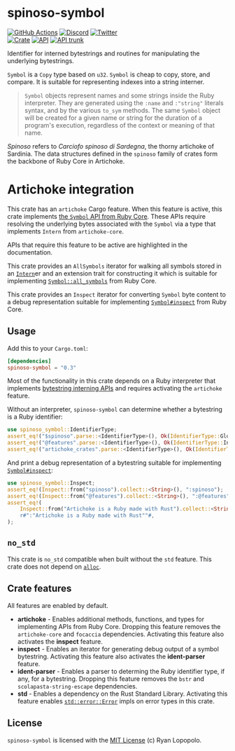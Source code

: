 # spinoso-symbol

[![GitHub Actions](https://github.com/artichoke/artichoke/workflows/CI/badge.svg)](https://github.com/artichoke/artichoke/actions)
[![Discord](https://img.shields.io/discord/607683947496734760)](https://discord.gg/QCe2tp2)
[![Twitter](https://img.shields.io/twitter/follow/artichokeruby?label=Follow&style=social)](https://twitter.com/artichokeruby)
<br>
[![Crate](https://img.shields.io/crates/v/spinoso-symbol.svg)](https://crates.io/crates/spinoso-symbol)
[![API](https://docs.rs/spinoso-symbol/badge.svg)](https://docs.rs/spinoso-symbol)
[![API trunk](https://img.shields.io/badge/docs-trunk-blue.svg)](https://artichoke.github.io/artichoke/spinoso_symbol/)

Identifier for interned bytestrings and routines for manipulating the underlying
bytestrings.

`Symbol` is a `Copy` type based on `u32`. `Symbol` is cheap to copy, store, and
compare. It is suitable for representing indexes into a string interner.

> `Symbol` objects represent names and some strings inside the Ruby interpreter.
> They are generated using the `:name` and `:"string"` literals syntax, and by
> the various `to_sym` methods. The same `Symbol` object will be created for a
> given name or string for the duration of a program's execution, regardless of
> the context or meaning of that name.

_Spinoso_ refers to _Carciofo spinoso di Sardegna_, the thorny artichoke of
Sardinia. The data structures defined in the `spinoso` family of crates form the
backbone of Ruby Core in Artichoke.

# Artichoke integration

This crate has an `artichoke` Cargo feature. When this feature is active, this
crate implements [the `Symbol` API from Ruby Core]. These APIs require resolving
the underlying bytes associated with the `Symbol` via a type that implements
`Intern` from `artichoke-core`.

APIs that require this feature to be active are highlighted in the
documentation.

This crate provides an `AllSymbols` iterator for walking all symbols stored in
an [`Intern`]er and an extension trait for constructing it which is suitable for
implementing [`Symbol::all_symbols`] from Ruby Core.

This crate provides an `Inspect` iterator for converting `Symbol` byte content
to a debug representation suitable for implementing [`Symbol#inspect`] from Ruby
Core.

## Usage

Add this to your `Cargo.toml`:

```toml
[dependencies]
spinoso-symbol = "0.3"
```

Most of the functionality in this crate depends on a Ruby interpreter that
implements [bytestring interning APIs] and requires activating the `artichoke`
feature.

Without an interpreter, `spinoso-symbol` can determine whether a bytestring is a
Ruby identifier:

```rust
use spinoso_symbol::IdentifierType;
assert_eq!("$spinoso".parse::<IdentifierType>(), Ok(IdentifierType::Global));
assert_eq!("@features".parse::<IdentifierType>(), Ok(IdentifierType::Instance));
assert_eq!("artichoke_crates".parse::<IdentifierType>(), Ok(IdentifierType::Local));
```

And print a debug representation of a bytestring suitable for implementing
[`Symbol#inspect`]:

```rust
use spinoso_symbol::Inspect;
assert_eq!(Inspect::from("spinoso").collect::<String>(), ":spinoso");
assert_eq!(Inspect::from("@features").collect::<String>(), ":@features");
assert_eq!(
    Inspect::from("Artichoke is a Ruby made with Rust").collect::<String>(),
    r#":"Artichoke is a Ruby made with Rust""#,
);
```

## `no_std`

This crate is `no_std` compatible when built without the `std` feature. This
crate does not depend on [`alloc`].

## Crate features

All features are enabled by default.

- **artichoke** - Enables additional methods, functions, and types for
  implementing APIs from Ruby Core. Dropping this feature removes the
  `artichoke-core` and `focaccia` dependencies. Activating this feature also
  activates the **inspect** feature.
- **inspect** - Enables an iterator for generating debug output of a symbol
  bytestring. Activating this feature also activates the **ident-parser**
  feature.
- **ident-parser** - Enables a parser to determing the Ruby identifier type, if
  any, for a bytestring. Dropping this feature removes the `bstr` and
  `scolapasta-string-escape` dependencies.
- **std** - Enables a dependency on the Rust Standard Library. Activating this
  feature enables [`std::error::Error`] impls on error types in this crate.

## License

`spinoso-symbol` is licensed with the [MIT License](../LICENSE) (c) Ryan
Lopopolo.

[the `symbol` api from ruby core]: https://ruby-doc.org/core-2.6.3/Symbol.html
[`intern`]:
  https://artichoke.github.io/artichoke/artichoke_core/intern/trait.Intern.html
[`symbol::all_symbols`]:
  https://ruby-doc.org/core-2.6.3/Symbol.html#method-c-all_symbols
[`symbol#inspect`]: https://ruby-doc.org/core-2.6.3/Symbol.html#method-i-inspect
[bytestring interning apis]:
  https://artichoke.github.io/artichoke/artichoke_core/intern/trait.Intern.html
[`symbol#inspect`]: https://ruby-doc.org/core-2.6.3/Symbol.html#method-i-inspect
[`alloc`]: https://doc.rust-lang.org/alloc/
[`std::error::error`]: https://doc.rust-lang.org/std/error/trait.Error.html
